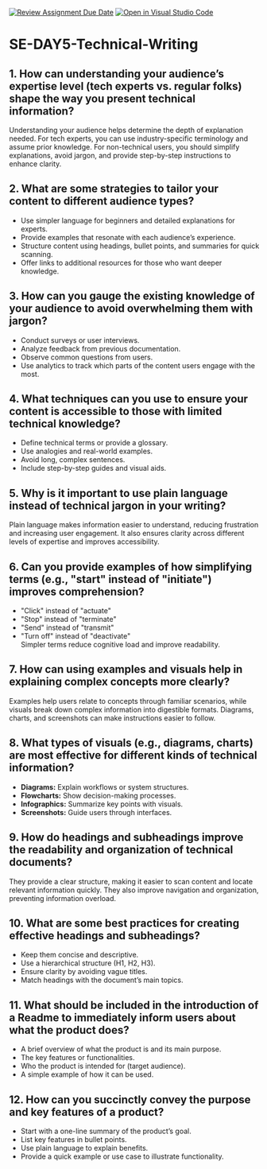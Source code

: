[![Review Assignment Due Date](https://classroom.github.com/assets/deadline-readme-button-22041afd0340ce965d47ae6ef1cefeee28c7c493a6346c4f15d667ab976d596c.svg)](https://classroom.github.com/a/zsAR-pyY)
[![Open in Visual Studio Code](https://classroom.github.com/assets/open-in-vscode-2e0aaae1b6195c2367325f4f02e2d04e9abb55f0b24a779b69b11b9e10269abc.svg)](https://classroom.github.com/online_ide?assignment_repo_id=18460770&assignment_repo_type=AssignmentRepo)
# SE-DAY5-Technical-Writing  

## **1. How can understanding your audience’s expertise level (tech experts vs. regular folks) shape the way you present technical information?**  
Understanding your audience helps determine the depth of explanation needed. For tech experts, you can use industry-specific terminology and assume prior knowledge. For non-technical users, you should simplify explanations, avoid jargon, and provide step-by-step instructions to enhance clarity.  

## **2. What are some strategies to tailor your content to different audience types?**  
- Use simpler language for beginners and detailed explanations for experts.  
- Provide examples that resonate with each audience’s experience.  
- Structure content using headings, bullet points, and summaries for quick scanning.  
- Offer links to additional resources for those who want deeper knowledge.  

## **3. How can you gauge the existing knowledge of your audience to avoid overwhelming them with jargon?**  
- Conduct surveys or user interviews.  
- Analyze feedback from previous documentation.  
- Observe common questions from users.  
- Use analytics to track which parts of the content users engage with the most.  

## **4. What techniques can you use to ensure your content is accessible to those with limited technical knowledge?**  
- Define technical terms or provide a glossary.  
- Use analogies and real-world examples.  
- Avoid long, complex sentences.  
- Include step-by-step guides and visual aids.  

## **5. Why is it important to use plain language instead of technical jargon in your writing?**  
Plain language makes information easier to understand, reducing frustration and increasing user engagement. It also ensures clarity across different levels of expertise and improves accessibility.  

## **6. Can you provide examples of how simplifying terms (e.g., "start" instead of "initiate") improves comprehension?**  
- "Click" instead of "actuate"  
- "Stop" instead of "terminate"  
- "Send" instead of "transmit"  
- "Turn off" instead of "deactivate"  
Simpler terms reduce cognitive load and improve readability.  

## **7. How can using examples and visuals help in explaining complex concepts more clearly?**  
Examples help users relate to concepts through familiar scenarios, while visuals break down complex information into digestible formats. Diagrams, charts, and screenshots can make instructions easier to follow.  

## **8. What types of visuals (e.g., diagrams, charts) are most effective for different kinds of technical information?**  
- **Diagrams:** Explain workflows or system structures.  
- **Flowcharts:** Show decision-making processes.  
- **Infographics:** Summarize key points with visuals.  
- **Screenshots:** Guide users through interfaces.  

## **9. How do headings and subheadings improve the readability and organization of technical documents?**  
They provide a clear structure, making it easier to scan content and locate relevant information quickly. They also improve navigation and organization, preventing information overload.  

## **10. What are some best practices for creating effective headings and subheadings?**  
- Keep them concise and descriptive.  
- Use a hierarchical structure (H1, H2, H3).  
- Ensure clarity by avoiding vague titles.  
- Match headings with the document’s main topics.  

## **11. What should be included in the introduction of a Readme to immediately inform users about what the product does?**  
- A brief overview of what the product is and its main purpose.  
- The key features or functionalities.  
- Who the product is intended for (target audience).  
- A simple example of how it can be used.  

## **12. How can you succinctly convey the purpose and key features of a product?**  
- Start with a one-line summary of the product’s goal.  
- List key features in bullet points.  
- Use plain language to explain benefits.  
- Provide a quick example or use case to illustrate functionality.  
